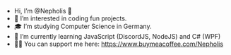 - Hi, I’m @Nepholis 👋
- 👀 I’m interested in coding fun projects.
- 🎓 I’m studying Computer Science in Germany.
- 🌱 I’m currently learning JavaScript (DiscordJS, NodeJS) and C# (WPF)
- 🤝🏻 You can support me here: https://www.buymeacoffee.com/Nepholis

<!---
Nepholis/Nepholis is a ✨ special ✨ repository because its `README.md` (this file) appears on your GitHub profile.
You can click the Preview link to take a look at your changes.
--->
